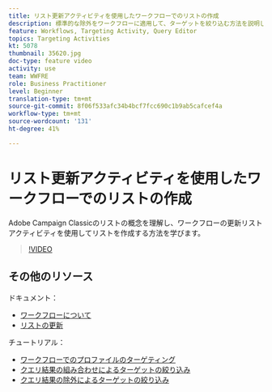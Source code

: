 ```yaml
---
title: リスト更新アクティビティを使用したワークフローでのリストの作成
description: 標準的な除外をワークフローに適用して、ターゲットを絞り込む方法を説明します。 また、ワークフローの作成方法や定義済みフィルターの撮影に関する問題の解決方法についても学習します。
feature: Workflows, Targeting Activity, Query Editor
topics: Targeting Activities
kt: 5078
thumbnail: 35620.jpg
doc-type: feature video
activity: use
team: WWFRE
role: Business Practitioner
level: Beginner
translation-type: tm+mt
source-git-commit: 8f06f533afc34b4bcf7fcc690c1b9ab5cafcef4a
workflow-type: tm+mt
source-wordcount: '131'
ht-degree: 41%

---
```



# リスト更新アクティビティを使用したワークフローでのリストの作成

Adobe Campaign Classicのリストの概念を理解し、ワークフローの更新リストアクティビティを使用してリストを作成する方法を学びます。

>[!VIDEO](https://video.tv.adobe.com/v/35620?quality=12)

## その他のリソース

ドキュメント：

* [ワークフローについて](https://docs.adobe.com/content/help/ja-JP/campaign-classic/using/automating-with-workflows/introduction/about-workflows.translate.html)
* [リストの更新](https://docs.adobe.com/content/help/en/campaign-classic/using/automating-with-workflows/targeting-activities/list-update.html)

チュートリアル：

* [ワークフローでのプロファイルのターゲティング](/help/getting-started/targeting-profiles-in-a-workflow.md)
* [クエリ結果の組み合わせによるターゲットの絞り込み](/help/automating-with-workflows/refining-targets-by-combining-query-results.md)
* [クエリ結果の除外によるターゲットの絞り込み](/help/automating-with-workflows/refining-targets-by-excluding-query-results.md)

